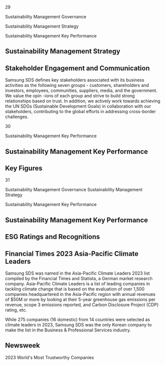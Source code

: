 29

Sustainability Management Governance

Sustainability Management Strategy

Sustainability Management Key Performance

## **Sustainability Management Strategy**

## **Stakeholder Engagement and Communication**

Samsung SDS defines key stakeholders associated with its business activities as the following seven groups - customers, shareholders and investors, employees, communities, suppliers, media, and the government. We value the opin -ions of each group and strive to build strong relationships based on trust. In addition, we actively work towards achieving the UN SDGs (Sustainable Development Goals) in collaboration with our stakeholders, contributing to the global efforts in addressing cross-border challenges.

30

Sustainability Management Key Performance

## **Sustainability Management Key Performance**

## **Key Figures**

31

Sustainability Management Governance Sustainability Management Strategy

Sustainability Management Key Performance

## **Sustainability Management Key Performance**

## **ESG Ratings and Recognitions**

## **Financial Times 2023 Asia-Pacific Climate Leaders**

Samsung SDS was named in the Asia-Pacific Climate Leaders 2023 list compiled by the Financial Times and Statista, a German market research company. Asia-Pacific Climate Leaders is a list of leading companies in tackling climate change that is based on the evaluation of over 1,500 companies headquartered in the Asia-Pacific region with annual revenues of $50M or more by looking at their 5-year greenhouse gas emissions per revenue, scope 3 emissions reported, and Carbon Disclosure Project (CDP) rating, etc.

While 275 companies (16 domestic) from 14 countries were selected as climate leaders in 2023, Samsung SDS was the only Korean company to make the list in the Business & Professional Services industry.

## **Newsweek**

2023 World's Most Trustworthy Companies